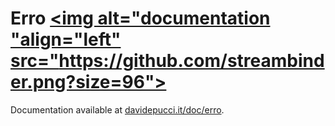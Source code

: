 # Erro <a href="https://davidepucci.it/doc/erro"><img alt="documentation "align="left" src="https://github.com/streambinder.png?size=96"></a>

Documentation available at [davidepucci.it/doc/erro](https://davidepucci.it/doc/erro).
